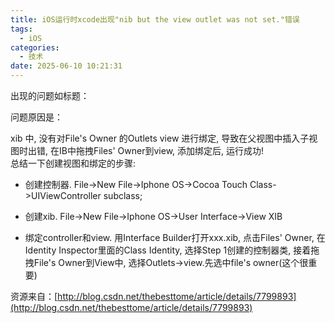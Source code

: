 ```yaml
---
title: iOS运行时xcode出现"nib but the view outlet was not set."错误
tags:
  - iOS
categories:
  - 技术
date: 2025-06-10 10:21:31
---
```

出现的问题如标题：

问题原因是：

xib 中, 没有对File's Owner 的Outlets view 进行绑定, 导致在父视图中插入子视图时出错, 在IB中拖拽Files' Owner到view, 添加绑定后, 运行成功!  
总结一下创建视图和绑定的步骤:

- 创建控制器. File->New File->Iphone OS->Cocoa Touch Class->UIViewController subclass;

- 创建xib. File->New File->Iphone OS->User Interface->View XIB

- 绑定controller和view. 用Interface Builder打开xxx.xib, 点击Files' Owner, 在Identity Inspector里面的Class Identity, 选择Step 1创建的控制器类, 接着拖拽File's Owner到View中, 选择Outlets->view.先选中file's owner(这个很重要)

资源来自：[http://blog.csdn.net/thebesttome/article/details/7799893](http://blog.csdn.net/thebesttome/article/details/7799893)
